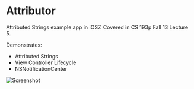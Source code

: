 Attributor
==========

Attributed Strings example app in iOS7. Covered in CS 193p Fall 13 Lecture 5. 

Demonstrates:
- Attributed Strings
- View Controller Lifecycle
- NSNotificationCenter

![Screenshot](https://i.cloudup.com/RT4MF0y2WR-3000x3000.png)
